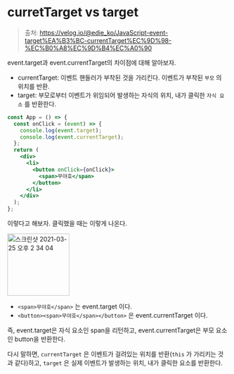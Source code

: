 # curretTarget vs target

> 출처: https://velog.io/@edie_ko/JavaScript-event-target%EA%B3%BC-currentTarget%EC%9D%98-%EC%B0%A8%EC%9D%B4%EC%A0%90

event.target과 event.currentTarget의 차이점에 대해 알아보자.

- currentTarget: 이벤트 핸들러가 부착된 것을 가리킨다. 이벤트가 부착된 `부모` 의 위치를 반환.
- target: 부모로부터 이벤트가 위임되어 발생하는 자식의 위치, 내가 클릭한 `자식 요소` 를 반환한다.

```jsx
const App = () => {
  const onClick = (event) => {
    console.log(event.target);
    console.log(event.currentTarget);
  };
  return (
    <div>
      <li>
        <button onClick={onClick}>
          <span>무야호</span>
        </button>
      </li>
    </div>
  );
};
```

이렇다고 해보자. 클릭했을 때는 이렇게 나온다.

<img width="141" alt="스크린샷 2021-03-25 오후 2 34 04" src="https://user-images.githubusercontent.com/59427983/112424123-35501f00-8d77-11eb-96d4-a30336a1426b.png">

- `<span>무야호</span>` 는 event.target 이다.
- `<button><span>무야호</span></button>` 은 event.currentTarget 이다.

즉, event.target은 자식 요소인 span을 리턴하고, event.currentTarget은 부모 요소인 button을 반환한다.

다시 말하면, `currentTarget` 은 이벤트가 걸려있는 위치를 반환(`this` 가 가리키는 것과 같다)하고, `target` 은 실제 이벤트가 발생하는 위치, 내가 클릭한 요소를 반환한다.
